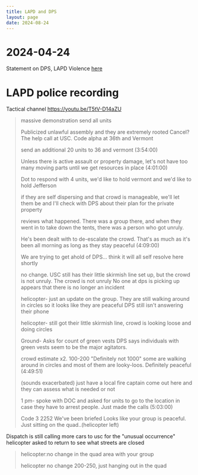 ```yaml
---
title: LAPD and DPS
layout: page
date: 2024-08-24
---
```



# 2024-04-24
Statement on DPS, LAPD Violence
[here](https://tr.ee/aKCJg03JMt)

# LAPD police recording
 Tactical channel https://youtu.be/T5tV-D14aZU

> massive demonstration send all units
> 
> Publicized unlawful assembly and they are extremely rooted
> Cancel? The help call at USC. Code alpha at 36th and Vermont 
>
> send an additional 20 units to 36 and vermont (3:54:00)
>
> Unless there is active assault or property damage, let's not have too many moving parts until we get resources in place (4:01:00)
>
> Dot to respond with 4 units, we'd like to hold vermont and we'd like to hold Jefferson
>
> if they are self dispersing and that crowd is manageable, we'll let them be and I'll check with DPS about their plan for the private property
>
>  reviews what happened.  There was a group there, and when they went in to take down the tents, there was a person who got unruly.
>
> He's been dealt with to de-escalate the crowd. That's as much as it's been all morning as long as they stay peaceful  (4:09:00)
>
> We are trying to get ahold of DPS... think it will all self resolve here shortly
>
> no change. USC still has their little skirmish line set up, but the crowd is not unruly. The crowd is not unruly 
No one at dps is picking up
> appears that there is no longer an incident
>
> helicopter-
> just an update on the group. They are still walking around in circles so it looks like they are peaceful 
DPS still isn't answering their phone
>
> helicopter-
> still got their little skirmish line, crowd is looking loose and doing circles
>
> Ground- Asks for count of green vests
> DPS says individuals with green vests seem to be the major agitators.
>
> crowd estimate x2.   100-200
> "Definitely not 1000" some are walking around in circles and most of them are looky-loos. Definitely peaceful (4:49:51)
>
> (sounds exacerbated) just have a local fire captain come out here and they can assess what is needed or not
>
> 1 pm- spoke with DOC and asked for units to go to the location in case they have to arrest people. Just made the calls (5:03:00)
>
> Code 3 2252 We've been briefed
> Looks like your group is peaceful. Just sitting on the quad..(helicopter left)
>
Dispatch is still calling more cars to usc for the "unusual occurrence" helicopter asked to return to see what streets are closed

> helicopter:no change in the quad area with your group
> 
> helicopter no change 200-250, just hanging out in the quad

